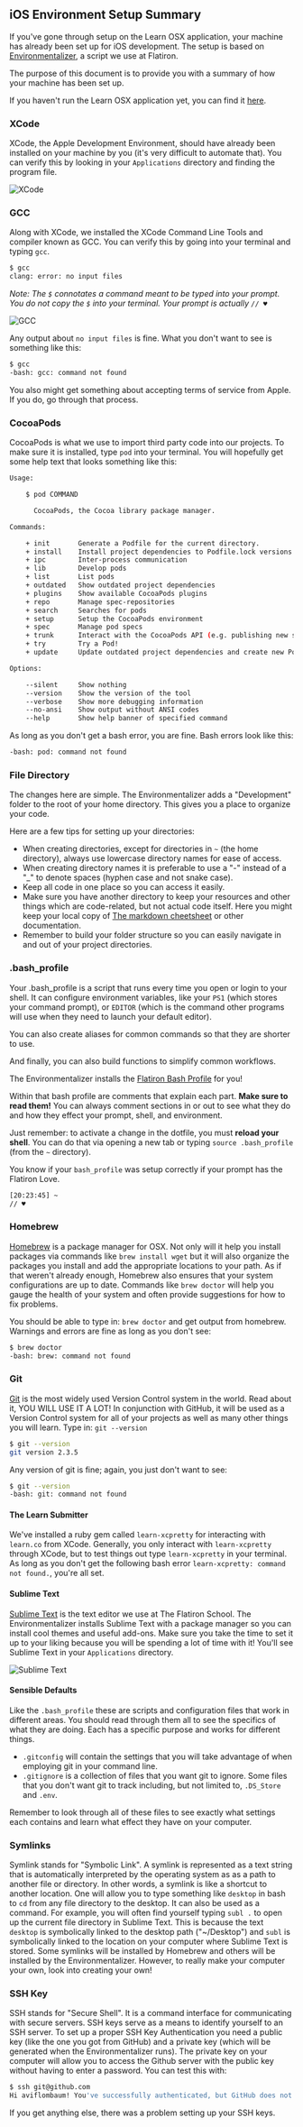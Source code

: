 ## iOS Environment Setup Summary

If you've gone through setup on the Learn OSX application, your machine has already been set up for iOS development. The setup is based on [Environmentalizer](https://github.com/flatiron-school/environmentalizer), a script we use at Flatiron.

The purpose of this document is to provide you with a summary of how your machine has been set up.

If you haven't run the Learn OSX application yet, you can find it [here](https://learn.co/tools).

### XCode

XCode, the Apple Development Environment, should have already been installed on your machine by you (it's very difficult to automate that). You can verify this by looking in your `Applications` directory and finding the program file.

![XCode](https://dl.dropboxusercontent.com/s/ibfvkkg7s14i4fw/2015-05-03%20at%208.21%20PM.png)

### GCC

Along with XCode, we installed the XCode Command Line Tools and compiler known as GCC. You can verify this by going into your terminal and typing `gcc`.

```bash
$ gcc
clang: error: no input files
```

_Note: The `$` connotates a command meant to be typed into your prompt. You do not copy the `$` into your terminal. Your prompt is actually `// ♥`_

![GCC](https://dl.dropboxusercontent.com/s/9m0nbrhd5szrjbk/2015-05-03%20at%208.22%20PM.png)

Any output about `no input files` is fine. What you don't want to see is something like this:

```bash
$ gcc
-bash: gcc: command not found
```

You also might get something about accepting terms of service from Apple. If you do, go through that process.

### CocoaPods

CocoaPods is what we use to import third party code into our projects. To make sure it is installed, type `pod` into your terminal. You will hopefully get some help text that looks something like this:

```bash
Usage:

    $ pod COMMAND

      CocoaPods, the Cocoa library package manager.

Commands:

    + init       Generate a Podfile for the current directory.
    + install    Install project dependencies to Podfile.lock versions
    + ipc        Inter-process communication
    + lib        Develop pods
    + list       List pods
    + outdated   Show outdated project dependencies
    + plugins    Show available CocoaPods plugins
    + repo       Manage spec-repositories
    + search     Searches for pods
    + setup      Setup the CocoaPods environment
    + spec       Manage pod specs
    + trunk      Interact with the CocoaPods API (e.g. publishing new specs)
    + try        Try a Pod!
    + update     Update outdated project dependencies and create new Podfile.lock

Options:

    --silent     Show nothing
    --version    Show the version of the tool
    --verbose    Show more debugging information
    --no-ansi    Show output without ANSI codes
    --help       Show help banner of specified command
```

As long as you don't get a bash error, you are fine. Bash errors look like this:

```bash
-bash: pod: command not found
```

### File Directory

The changes here are simple. The Environmentalizer adds a "Development" folder to the root of your home directory. This gives you a place to organize your code.

Here are a few tips for setting up your directories:

* When creating directories, except for directories in `~` (the home directory), always use lowercase directory names for ease of access.
* When creating directory names it is preferable to use a "-" instead of a "_" to denote spaces (hyphen case and not snake case).
* Keep all code in one place so you can access it easily.
* Make sure you have another directory to keep your resources and other things which are code-related, but not actual code itself. Here you might keep your local copy of [The markdown cheetsheet](https://github.com/adam-p/markdown-here/wiki/Markdown-Cheatsheet#links) or other documentation.
* Remember to build your folder structure so you can easily navigate in and out of your project directories. 

### .bash_profile

Your .bash_profile is a script that runs every time you open or login to your shell. It can configure environment variables, like your `PS1` (which stores your command prompt), or `EDITOR` (which is the command other programs will use when they need to launch your default editor).

You can also create aliases for common commands so that they are shorter to use.

And finally, you can also build functions to simplify common workflows.

The Environmentalizer installs the [Flatiron Bash Profile](https://github.com/flatiron-school/dotfiles/blob/master/bash_profile) for you!

Within that bash profile are comments that explain each part. **Make sure to read them!** You can always comment sections in or out to see what they do and how they effect your prompt, shell, and environment.

Just remember: to activate a change in the dotfile, you must **reload your shell**. You can do that via opening a new tab or typing `source .bash_profile` (from the `~` directory).

You know if your `bash_profile` was setup correctly if your prompt has the Flatiron Love.

```bash
[20:23:45] ~
// ♥ 
```

### Homebrew

[Homebrew](http://brew.sh/) is a package manager for OSX. Not only will it help you install packages via commands like `brew install wget` but it will also organize the packages you install and add the appropriate locations to your path. As if that weren't already enough, Homebrew also ensures that your system configurations are up to date. Commands like `brew doctor` will help you gauge the health of your system and often provide suggestions for how to fix problems.

You should be able to type in: `brew doctor` and get output from homebrew. Warnings and errors are fine as long as you don't see:

```bash
$ brew doctor
-bash: brew: command not found
```

### Git

[Git](http://en.wikipedia.org/wiki/Git_%28software%29) is the most widely used Version Control system in the world. Read about it, YOU WILL USE IT A LOT! In conjunction with GitHub, it will be used as a Version Control system for all of your projects as well as many other things you will learn. Type in: `git --version`

```bash
$ git --version
git version 2.3.5
```

Any version of git is fine; again, you just don't want to see:

```bash
$ git --version
-bash: git: command not found
```

#### The Learn Submitter

We've installed a ruby gem called `learn-xcpretty` for interacting with `learn.co` from XCode. Generally, you only interact with `learn-xcpretty` through XCode, but to test things out type `learn-xcpretty` in your terminal. As long as you don't get the following bash error `learn-xcpretty: command not found.`, you're all set.

#### Sublime Text

[Sublime Text](http://www.sublimetext.com/) is the text editor we use at The Flatiron School. The Environmentalizer installs Sublime Text with a package manager so you can install cool themes and useful add-ons. Make sure you take the time to set it up to your liking because you will be spending a lot of time with it! You'll see Sublime Text in your `Applications` directory.

![Sublime Text](https://dl.dropboxusercontent.com/s/wenp87iskz1gz9j/2015-05-03%20at%208.36%20PM.png)

#### Sensible Defaults

Like the `.bash_profile` these are scripts and configuration files that work in different areas. You should read through them all to see the specifics of what they are doing. Each has a specific purpose and works for different things. 

* `.gitconfig` will contain the settings that you will take advantage of when employing git in your command line. 
* `.gitignore` is a collection of files that you want git to ignore. Some files that you don't want git to track including, but not limited to, `.DS_Store` and `.env`.

Remember to look through all of these files to see exactly what settings each contains and learn what effect they have on your computer. 

### Symlinks

Symlink stands for "Symbolic Link". A symlink is represented as a text string that is automatically interpreted by the operating system as as a path to another file or directory. In other words, a symlink is like a shortcut to another location. One will allow you to type something like `desktop` in bash to `cd` from any file directory to the desktop. It can also be used as a command. For example, you will often find yourself typing `subl .` to open up the current file directory in Sublime Text. This is because the text `desktop` is symbolically linked to the desktop path ("~/Desktop") and `subl` is symbolically linked to the location on your computer where Sublime Text is stored. Some symlinks will be installed by Homebrew and others will be installed by the Environmentalizer. However, to really make your computer your own, look into creating your own!

### SSH Key

SSH stands for "Secure Shell". It is a command interface for communicating with secure servers. SSH keys serve as a means to identify yourself to an SSH server. To set up a proper SSH Key Authentication you need a public key (like the one you got from GitHub) and a private key (which will be generated when the Environmentalizer runs). The private key on your computer will allow you to access the Github server with the public key without having to enter a password. You can test this with:

```bash
$ ssh git@github.com
Hi aviflombaum! You've successfully authenticated, but GitHub does not provide shell access.
```

If you get anything else, there was a problem setting up your SSH keys.
